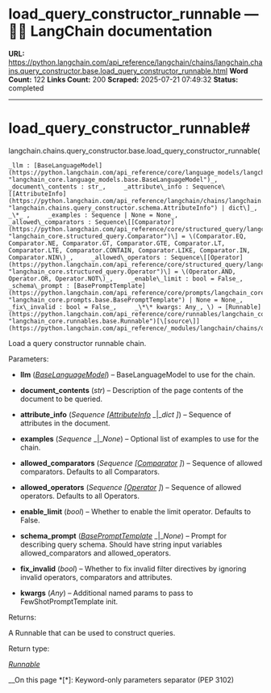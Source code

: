 # load_query_constructor_runnable — 🦜🔗 LangChain  documentation

**URL:** https://python.langchain.com/api_reference/langchain/chains/langchain.chains.query_constructor.base.load_query_constructor_runnable.html
**Word Count:** 122
**Links Count:** 200
**Scraped:** 2025-07-21 07:49:32
**Status:** completed

---

# load\_query\_constructor\_runnable\#

langchain.chains.query\_constructor.base.load\_query\_constructor\_runnable\(

    _llm : [BaseLanguageModel](https://python.langchain.com/api_reference/core/language_models/langchain_core.language_models.base.BaseLanguageModel.html#langchain_core.language_models.base.BaseLanguageModel "langchain_core.language_models.base.BaseLanguageModel")_,     _document\_contents : str_,     _attribute\_info : Sequence\[[AttributeInfo](https://python.langchain.com/api_reference/langchain/chains/langchain.chains.query_constructor.schema.AttributeInfo.html#langchain.chains.query_constructor.schema.AttributeInfo "langchain.chains.query_constructor.schema.AttributeInfo") | dict\]_,     _\*_ ,     _examples : Sequence | None = None_,     _allowed\_comparators : Sequence\[[Comparator](https://python.langchain.com/api_reference/core/structured_query/langchain_core.structured_query.Comparator.html#langchain_core.structured_query.Comparator "langchain_core.structured_query.Comparator")\] = \(Comparator.EQ, Comparator.NE, Comparator.GT, Comparator.GTE, Comparator.LT, Comparator.LTE, Comparator.CONTAIN, Comparator.LIKE, Comparator.IN, Comparator.NIN\)_,     _allowed\_operators : Sequence\[[Operator](https://python.langchain.com/api_reference/core/structured_query/langchain_core.structured_query.Operator.html#langchain_core.structured_query.Operator "langchain_core.structured_query.Operator")\] = \(Operator.AND, Operator.OR, Operator.NOT\)_,     _enable\_limit : bool = False_,     _schema\_prompt : [BasePromptTemplate](https://python.langchain.com/api_reference/core/prompts/langchain_core.prompts.base.BasePromptTemplate.html#langchain_core.prompts.base.BasePromptTemplate "langchain_core.prompts.base.BasePromptTemplate") | None = None_,     _fix\_invalid : bool = False_,     _\*\* kwargs: Any_, \) → [Runnable](https://python.langchain.com/api_reference/core/runnables/langchain_core.runnables.base.Runnable.html#langchain_core.runnables.base.Runnable "langchain_core.runnables.base.Runnable")[\[source\]](https://python.langchain.com/api_reference/_modules/langchain/chains/query_constructor/base.html#load_query_constructor_runnable)\#     

Load a query constructor runnable chain.

Parameters:     

  * **llm** \([_BaseLanguageModel_](https://python.langchain.com/api_reference/core/language_models/langchain_core.language_models.base.BaseLanguageModel.html#langchain_core.language_models.base.BaseLanguageModel "langchain_core.language_models.base.BaseLanguageModel")\) – BaseLanguageModel to use for the chain.

  * **document\_contents** \(_str_\) – Description of the page contents of the document to be queried.

  * **attribute\_info** \(_Sequence_ _\[_[_AttributeInfo_](https://python.langchain.com/api_reference/langchain/chains/langchain.chains.query_constructor.schema.AttributeInfo.html#langchain.chains.query_constructor.schema.AttributeInfo "langchain.chains.query_constructor.schema.AttributeInfo") _|__dict_ _\]_\) – Sequence of attributes in the document.

  * **examples** \(_Sequence_ _|__None_\) – Optional list of examples to use for the chain.

  * **allowed\_comparators** \(_Sequence_ _\[_[_Comparator_](https://python.langchain.com/api_reference/core/structured_query/langchain_core.structured_query.Comparator.html#langchain_core.structured_query.Comparator "langchain_core.structured_query.Comparator") _\]_\) – Sequence of allowed comparators. Defaults to all Comparators.

  * **allowed\_operators** \(_Sequence_ _\[_[_Operator_](https://python.langchain.com/api_reference/core/structured_query/langchain_core.structured_query.Operator.html#langchain_core.structured_query.Operator "langchain_core.structured_query.Operator") _\]_\) – Sequence of allowed operators. Defaults to all Operators.

  * **enable\_limit** \(_bool_\) – Whether to enable the limit operator. Defaults to False.

  * **schema\_prompt** \([_BasePromptTemplate_](https://python.langchain.com/api_reference/core/prompts/langchain_core.prompts.base.BasePromptTemplate.html#langchain_core.prompts.base.BasePromptTemplate "langchain_core.prompts.base.BasePromptTemplate") _|__None_\) – Prompt for describing query schema. Should have string input variables allowed\_comparators and allowed\_operators.

  * **fix\_invalid** \(_bool_\) – Whether to fix invalid filter directives by ignoring invalid operators, comparators and attributes.

  * **kwargs** \(_Any_\) – Additional named params to pass to FewShotPromptTemplate init.

Returns:     

A Runnable that can be used to construct queries.

Return type:     

[_Runnable_](https://python.langchain.com/api_reference/core/runnables/langchain_core.runnables.base.Runnable.html#langchain_core.runnables.base.Runnable "langchain_core.runnables.base.Runnable")

__On this page   *[\*]: Keyword-only parameters separator (PEP 3102)